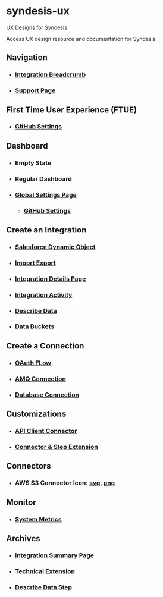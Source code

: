 # syndesis-ux
[UX Designs for Syndesis](https://syndesisio.github.io/syndesis-ux/)

Access UX design resource and documentation for Syndesis.

## Navigation
* ### [Integration Breadcrumb](designs/navigation/navigation_breadcrumb_integration.md)
* ### [Support Page](designs/support-page/support-page.md)

## First Time User Experience (FTUE)
* ### [GitHub Settings](designs/github-settings/github-settings.md)

## Dashboard
* ### Empty State
* ### Regular Dashboard
* ### [Global Settings Page](designs/global-settings-page/global_settings_page_overview.md)
  * ### [GitHub Settings](designs/github-settings/github-settings.md)

## Create an Integration
* ### [Salesforce Dynamic Object](designs/salesforceobjects/salesforceobjects.md)
* ### [Import Export](designs/importexport/importexport.md)
* ### [Integration Details Page](designs/integration_details/integration_details_page.md)
* ### [Integration  Activity](designs/integrationactivity/integrationactivity.md)
* ### [Describe Data](designs/describe-data/describe-data.md)
* ### [Data Buckets](designs/data-buckets/data-buckets.md)


## Create a Connection
* ### [OAuth FLow](designs/oauth/oauth.md)
* ### [AMQ Connection](designs/amq/amq.md)
* ### [Database Connection](designs/databaseconnection/databaseconnection.md)

## Customizations
* ### [API Client Connector](designs/apiconnector/apiconnector.md)
* ### [Connector & Step Extension](designs/connector-step-extensions/connector-step-ext.md)

## Connectors
* ### AWS S3 Connector Icon: [svg](designs/aws-s3/icon/_iPaaS_ConnectionIcons_AWS-S3.svg), [png](designs/aws-s3/icon/aws-s3-icon-png.png)

## Monitor
* ### [System Metrics](designs/monitormetrics/monitormetrics.md)

## Archives
* ### [Integration Summary Page](designs/integrationsummary/integrationsummary.md)
* ### [Technical Extension](designs/technical_extensions/tech_ext.md)
* ### [Describe Data Step](designs/describedatastep/describedatastep.md)
